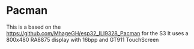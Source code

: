 # Pacman

This is a based on the https://github.com/MhageGH/esp32_ILI9328_Pacman for the S3
It uses a 800x480 RA8875 display with 16bpp and GT911 TouchScreen
